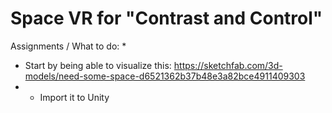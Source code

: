 # Space VR for "Contrast and Control"

Assignments / What to do:
*

* Start by being able to visualize this: https://sketchfab.com/3d-models/need-some-space-d6521362b37b48e3a82bce4911409303 
* * Import it to Unity  
